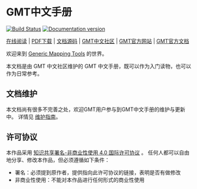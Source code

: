 # GMT中文手册

[![Build Status](https://travis-ci.org/gmt-china/GMT_docs.svg)](https://travis-ci.org/gmt-china/GMT_docs)
[![Documentation version](https://img.shields.io/badge/版本-v6.0.0-blue.svg)](https://docs.gmt-china.org/6.0.0/)

[在线阅读](https://docs.gmt-china.org/6.0.0/) |
[PDF下载](https://docs.gmt-china.org/6.0.0/GMT_docs.pdf) |
[文档源码](https://github.com/gmt-china/GMT_Docs) |
[GMT中文社区](https://gmt-china.org) |
[GMT官方网站](http://gmt.soest.hawaii.edu/) |
[GMT官方文档](http://gmt.soest.hawaii.edu/doc/latest/)

欢迎来到 [Generic Mapping Tools](http://gmt.soest.hawaii.edu/) 的世界。

本文档是由 GMT 中文社区维护的 GMT 中文手册，既可以作为入门读物，也可以作为日常参考。

## 文档维护

本文档尚有很多不完善之处，欢迎GMT用户参与到GMT中文手册的维护与更新中。
详情见 [维护指南](CONTRIBUTING.md)。

## 许可协议

本作品采用 [知识共享署名-非商业性使用 4.0 国际许可协议](http://creativecommons.org/licenses/by-nc/4.0/) 。
任何人都可以自由地分享、修改本作品，但必须遵循如下条件：

- 署名：必须提到原作者，提供指向此许可协议的链接，表明是否有做修改
- 非商业性使用：不能对本作品进行任何形式的商业性使用
